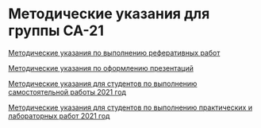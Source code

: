 # Методические указания для группы СА-21

[Методические указания по выполнению реферативных работ](./2021_методические_09.02.06_1.pdf)

[Методические указания по оформлению презентаций](./2021_методические_09.02.06_2.pdf)

[Методические указания для студентов по выполнению самостоятельной работы 2021 год](./2021_методические_09.02.06_3.pdf)

[Методические указания для студентов по выполнению практических и лабораторных работ 2021 год](./2021_методические_09.02.06_4.pdf)



